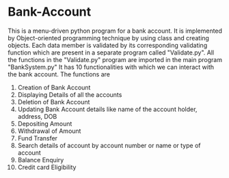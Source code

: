 # Bank-Account

This is a menu-driven python program for a bank account.
It is implemented by Object-oriented programming technique by using class and creating objects.
Each data member is validated by its corresponding validating function which are present in a separate program called "Validate.py".
All the functions in the "Validate.py" program are imported in the main program "BankSystem.py"
It has 10 functionalities with which we can interact with the bank account.
The functions are
1. Creation of Bank Account
2. Displaying Details of all the accounts
3. Deletion of Bank Account
4. Updating Bank Account details like name of the account holder, address, DOB
5. Depositing Amount
6. Withdrawal of Amount
7. Fund Transfer
8. Search details of account by account number or name or type of account
9. Balance Enquiry
10. Credit card Eligibility
